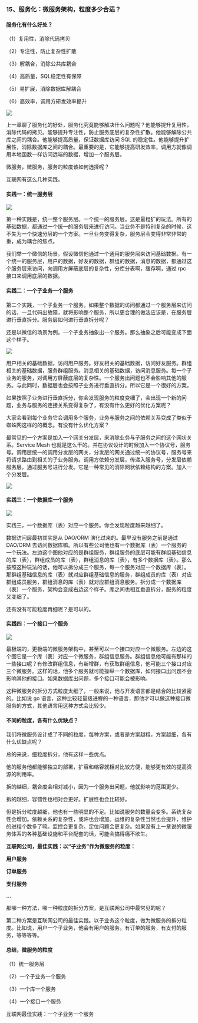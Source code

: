 ### 15、服务化：微服务架构，粒度多少合适？

#### 服务化有什么好处？

（1）复用性，消除代码拷贝

（2）专注性，防止复杂性扩散

（3）解耦合，消除公共库耦合

（4）高质量，SQL稳定性有保障

（5）易扩展，消除数据库解耦合

（6）高效率，调用方研发效率提升

![](image/ch3-14-互联网高可用架构-服务化.png)

上一章聊了服务化的好处，服务化究竟能够解决什么问题呢？他能够提升复用性，消除代码的拷贝。能够提升专注性，防止服务底层的复杂性扩散。他能够解除公共库之间的耦合。他能够提高质量，保证数据库访问 SQL 的稳定性。他能够提升扩展性，消除数据库之间的耦合。最重要的是，它能够提高研发效率，调用方就像调用本地函数一样访问远端的数据，增加一个服务层。

微服务，微服务，服务的粒度该如何选择呢？

互联网有这么几种实践。

#### 实践一：统一服务层

![](image/ch3-15-实践一：统一服务层.png)

第一种实践是，统一整个服务层。一个统一的服务层。这是最粗犷的玩法。所有的基础数据，都通过一个统一的服务层来进行访问。当业务不是特别复杂的时候，这不失为一个快速分层的一个方案。一旦业务变得复杂，服务层会变得非常非常的重，成为耦合的焦点。

我们举一个微信的场景。假设微信他通过一个通用的服务层来访问基础数据。有一个统一的服务层，用户的数据，好友的数据，群组的数据，消息的数据，都通过这个服务层来访问，向调用方屏蔽底层的复杂性，分库分表啊，缓存啊，通过 rpc 接口来调用底层的数据。

#### 实践二：一个子业务一个服务

第二个实践，一个子业务一个服务。如果整个数据的访问都通过一个服务层来访问的话，一旦代码出故障，就将影响整个服务，所以更合理的做法应该是，在服务层进行垂直拆分。服务层如何进行垂直拆分呢？

还是以微信的场景为例。一个子业务抽象出一个服务。那么抽象之后可能变成下面这个样子。

![](image/ch3-15-实践二：一个子业务一个服务.png)

用户相关的基础数据，访问用户服务。好友相关的基础数据，访问好友服务。群组相关的基础数据，服务群组服务。消息相关的基础数据，访问消息服务。每一个子业务的服务，对调用方屏蔽底层的复杂性。一个服务出问题也不会影响其他的服务。与此同时，数据层也会按照子业务进行垂直拆分。所以它是一个很好的方案。

如果按照子业务进行垂直拆分，你会发现服务的粒度变细了，会出现一个新的问题，业务与服务的连接关系变得复杂了，有没有什么更好的优化方案呢？

大家会看到每个业务它会调用多个服务，业务与服务之间的依赖关系变成了类似于蜘蛛网这样的的概念。有没有什么优化方案？

最常见的一个方案是加入一个网关分发层，来消除业务与子服务之间的这个网状关系。Service Mesh 也就是这么干的。并在协议设计的时候加入一个协议号，服务号。调用层统一的调用分发层的网关，分发层的网关通过统一的协议号，服务号来将请求路由到相关的子业务服务。调用方依赖分发层，传递入服务号，分发层依赖服务层，通过服务号进行分发。它是一种常见的消除网状依赖结构的方案。加入一个分发层。

![](image/ch3-15-实践二：一个子业务一个服务-优化方案.png)

#### 实践三：一个数据库一个服务

![](image/ch3-15-实践三：一个数据库一个服务.png)

实践三，一个数据库（表）对应一个服务。你会发现粒度越来越细了。

数据访问层最初其实是从 DAO/ORM 演化过来的。最早没有服务之前是通过 DAO/ORM 去访问数据库嘛。所以有些公司他也有一个数据库（表）一个服务的一个玩法。左边这个图他对应的是群组服务，群组服务的底层可能有群组基础信息的库（表），群组成员的库（表），群组消息的库（表），有多个数据库（表）。那么按照这种玩法的话，他可以拆分成三个服务，每一个服务对应一个数据库（表）。那群组基础信息的库（表）就对应群组基础信息的服务，群组成员的库（表）对应群组成员服务，群组消息的库（表）就对应群组消息服务。拆分成一个数据库（表）一个服务，架构会变成右边这个样子。库之间也相互垂直拆分，服务的粒度又变细了。

还有没有可能粒度再细呢？是可以的。

#### 实践四：一个接口一个服务

![](image/ch3-15-实践四：一个接口一个服务.png)

最极端的，更极端的微服务架构中，甚至可以一个接口对应一个微服务。左边的这个图它是一个库（表）对应一个微服务，群组信息服务。群组信息他可能有那样的一些接口呢？有修改群组信息，有新增群，有获取群组信息，他可能三个接口对应三个微服务。这样的话，他多个服务就可能操纵一个数据库，如何接口出问题不会影响其他的接口。如果数据库出问题，多个接口可能会被影响。

这种微服务的拆分方式粒度太细了，一般来说，他与开发语言都是结合的比较紧密的。比如说 go 语言，这种比较轻量级进程的一种语言，那他才可以做这种接口微服务的方式，其他语言用这种方式会比较少。

#### 不同的粒度，各有什么优缺点？

我们将微服务设计成了不同的粒度，每种方案，或者是方案越粗，方案越细，各有什么优缺点呢？

总的来说，细粒度拆分，他有这样一些优点。

他的服务他都能够独立的部署，扩容和缩容就相对比较方便，能够更有效的提高资源的利用率。

拆的越细，耦合度会相对减小，因为一个服务出问题，他就影响的范围更少。

拆的越细，容错性也相对会更好。扩展性也会比较好。

但是拆分粒度越细，他也有一些明显的不足。比如说服务的数量会变多。系统复杂性会增加。依赖关系的复杂性，或许也会增加。运维的复杂性当然也会提升，维护的进程个数多了嘛。监控会更复杂。定位问题会更复杂。如果没有上一章说的微服务体系的各种基础设施和平台配套的话，可能会搞得痛不欲生。

**互联网公司，最佳实践：以“子业务”作为微服务的粒度：**

**用户服务**

**订单服务**

**支付服务**

**...**

那哪一种方法，哪一种粒度的拆分方案，是互联网公司中最常见的呢？

第二种方案是互联网公司的最佳实践。以子业务这个粒度，做为微服务的拆分粒度。比如说，用户一个子业务，他会有用户的服务。有订单的服务，有支付的服务，等等等等。

#### 总结，微服务的粒度

（1）统一服务层

（2）一个子业务一个服务

（3）一个库一个服务

（4）一个接口一个服务

互联网最佳实践：一个子业务一个服务

